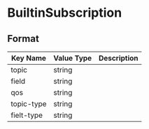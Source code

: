# BuiltinSubscription

## Format

| Key Name      | Value Type                                                   | Description                                                     |
| ------------- | ------------------------------------------------------------ | --------------------------------------------------------------- |
| topic       | string                                                       |  |
| field   | string                |                      |
| qos       | string               |                                  |
| topic-type       | string               |                                  |
| fielt-type       | string               |                                  |
